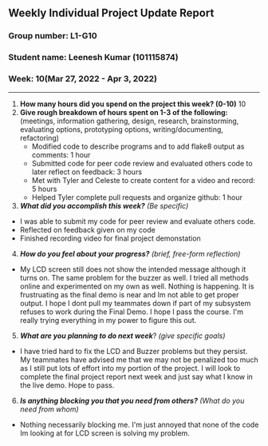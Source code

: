 ## Weekly Individual Project Update Report
### Group number: L1-G10
### Student name: Leenesh Kumar (101115874)
### Week: 10(Mar 27, 2022 - Apr 3, 2022)
___
1. **How many hours did you spend on the project this week? (0-10)**
    10
2. **Give rough breakdown of hours spent on 1-3 of the following:**
   (meetings, information gathering, design, research, brainstorming, evaluating options, prototyping options, writing/documenting, refactoring) 
   - Modified code to describe programs and to add flake8 output as comments: 1 hour
   - Submitted code for peer code review and evaluated others code to later reflect on feedback: 3 hours
   - Met with Tyler and Celeste to create content for a video and record: 5 hours 
   - Helped Tyler complete pull requests and organize github: 1 hour
3. ***What did you accomplish this week?*** _(Be specific)_
  - I was able to submit my code for peer review and evaluate others code.
  - Reflected on feedback given on my code
  - Finished recording video for final project demonstation
4. ***How do you feel about your progress?*** _(brief, free-form reflection)_
  - My LCD screen still does not show the intended message although it turns on. The same problem for the buzzer as well. I tried all methods online and experimented on my own as well. Nothing is happening. It is frustruating as the final demo is near and Im not able to get proper output. I hope I dont pull my teammates down if part of my subsystem refuses to work during the Final Demo. I hope I pass the course. I'm really trying everything in my power to figure this out.
5. ***What are you planning to do next week***? _(give specific goals)_
  - I have tried hard to fix the LCD and Buzzer problems but they persist. My teammates have advised me that we may not be penalized too much as I still put lots of effort into my portion of the project. I will look to complete the final project report next week and just say what I know in the live demo. Hope to pass.
6. ***Is anything blocking you that you need from others?*** _(What do you need from whom)_
  - Nothing necessarily blocking me. I'm just annoyed that none of the code Im looking at for LCD screen is solving my problem.
